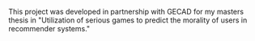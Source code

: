 This project was developed in partnership with GECAD for my masters thesis in "Utilization of serious games to predict the morality of users in recommender systems."

